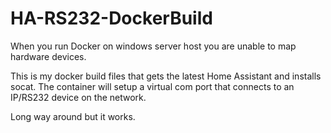 # HA-RS232-DockerBuild
When you run Docker on windows server host you are unable to map hardware devices.

This is my docker build files that gets the latest Home Assistant and installs socat. The container will setup a virtual com port that connects to an IP/RS232 device on the network.

Long way around but it works.
